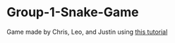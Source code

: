 # Group-1-Snake-Game

Game made by Chris, Leo, and Justin using [this tutorial](https://www.youtube.com/watch?v=U8gUnpeaMbQ)